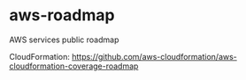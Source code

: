 # aws-roadmap
AWS services public roadmap

CloudFormation:
https://github.com/aws-cloudformation/aws-cloudformation-coverage-roadmap
